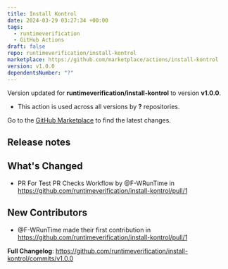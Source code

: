 ```yaml
---
title: Install Kontrol
date: 2024-03-29 03:27:34 +00:00
tags:
  - runtimeverification
  - GitHub Actions
draft: false
repo: runtimeverification/install-kontrol
marketplace: https://github.com/marketplace/actions/install-kontrol
version: v1.0.0
dependentsNumber: "?"
---
```



Version updated for **runtimeverification/install-kontrol** to version **v1.0.0**.
- This action is used across all versions by **?** repositories.

Go to the [GitHub Marketplace](https://github.com/marketplace/actions/install-kontrol) to find the latest changes.

## Release notes

## What's Changed
* PR For Test PR Checks Workflow  by @F-WRunTime in https://github.com/runtimeverification/install-kontrol/pull/1

## New Contributors
* @F-WRunTime made their first contribution in https://github.com/runtimeverification/install-kontrol/pull/1

**Full Changelog**: https://github.com/runtimeverification/install-kontrol/commits/v1.0.0
